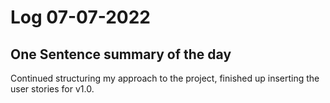 # Log 07-07-2022

## One Sentence summary of the day
Continued structuring my approach to the project, finished up inserting the user stories for v1.0.
